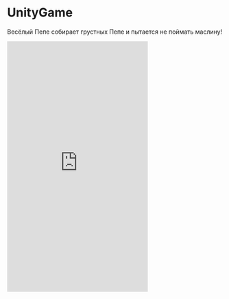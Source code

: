 # UnityGame
Весёлый Пепе собирает грустных Пепе и пытается не поймать маслину!
<iframe width="328" height="583" src="https://www.youtube.com/embed/OzDYtzKENpw" frameborder="0" allowfullscreen></iframe>
